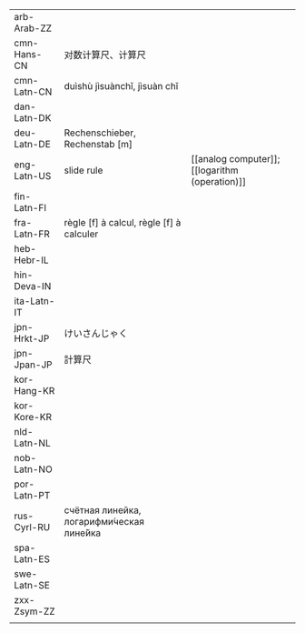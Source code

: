 | | | |
|-|-|-|
| arb-Arab-ZZ |  |  |
| cmn-Hans-CN | 对数计算尺、计算尺 |  |
| cmn-Latn-CN | duìshù jìsuànchǐ, jìsuàn chǐ |  |
| dan-Latn-DK |  |  |
| deu-Latn-DE | Rechenschieber, Rechenstab [m] |  |
| eng-Latn-US | slide rule | [[analog computer]]; [[logarithm (operation)]] |
| fin-Latn-FI |  |  |
| fra-Latn-FR | règle [f] à calcul, règle [f] à calculer |  |
| heb-Hebr-IL |  |  |
| hin-Deva-IN |  |  |
| ita-Latn-IT |  |  |
| jpn-Hrkt-JP | けいさんじゃく |  |
| jpn-Jpan-JP | 計算尺 |  |
| kor-Hang-KR |  |  |
| kor-Kore-KR |  |  |
| nld-Latn-NL |  |  |
| nob-Latn-NO |  |  |
| por-Latn-PT |  |  |
| rus-Cyrl-RU | счётная линейка, логарифми́ческая лине́йка |  |
| spa-Latn-ES |  |  |
| swe-Latn-SE |  |  |
| zxx-Zsym-ZZ |  |  |
|  |  |  |
